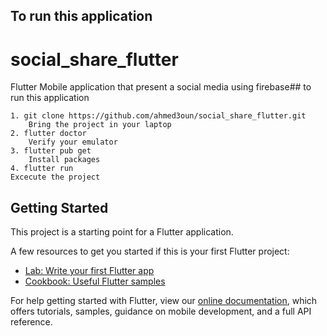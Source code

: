 ## To run this application

# social_share_flutter

Flutter Mobile application that present a social media using firebase## to run this application

```
1. git clone https://github.com/ahmed3oun/social_share_flutter.git
    Bring the project in your laptop
2. flutter doctor
    Verify your emulator
3. flutter pub get
    Install packages
4. flutter run
Excecute the project
```

## Getting Started

This project is a starting point for a Flutter application.

A few resources to get you started if this is your first Flutter project:

- [Lab: Write your first Flutter app](https://flutter.dev/docs/get-started/codelab)
- [Cookbook: Useful Flutter samples](https://flutter.dev/docs/cookbook)

For help getting started with Flutter, view our
[online documentation](https://flutter.dev/docs), which offers tutorials,
samples, guidance on mobile development, and a full API reference.
